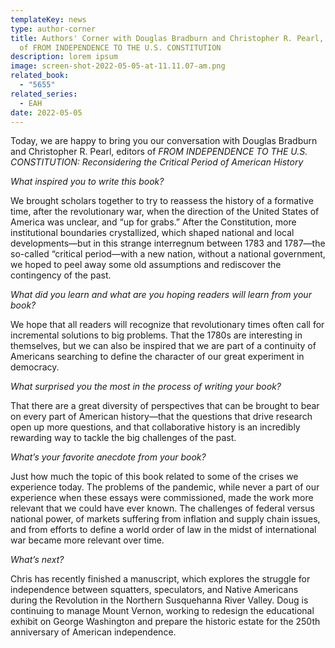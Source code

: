 ```yaml
---
templateKey: news
type: author-corner
title: Authors' Corner with Douglas Bradburn and Christopher R. Pearl, editors
  of FROM INDEPENDENCE TO THE U.S. CONSTITUTION
description: lorem ipsum
image: screen-shot-2022-05-05-at-11.11.07-am.png
related_book:
  - "5655"
related_series:
  - EAH
date: 2022-05-05
---
```

Today, we are happy to bring you our conversation with Douglas Bradburn and Christopher R. Pearl, editors of *FROM INDEPENDENCE TO THE U.S. CONSTITUTION: Reconsidering the Critical Period of American History*

*What inspired you to write this book?* 

We brought scholars together to try to reassess the history of a formative time, after the revolutionary war, when the direction of the United States of America was unclear, and “up for grabs.”  After the Constitution, more institutional boundaries crystallized, which shaped national and local developments—but in this strange interregnum between 1783 and 1787—the so-called “critical period—with a new nation, without a national government, we hoped to peel away some old assumptions and rediscover the contingency of the past.

*What did you learn and what are you hoping readers will learn from your book?* 

We hope that all readers will recognize that revolutionary times often call for incremental solutions to big problems. That the 1780s are interesting in themselves, but we can also be inspired that we are part of a continuity of Americans searching to define the character of our great experiment in democracy.    

*What surprised you the most in the process of writing your book?* 

That there are a great diversity of perspectives that can be brought to bear on every part of American history—that the questions that drive research open up more questions, and that collaborative history is an incredibly rewarding way to tackle the big challenges of the past. 

*What’s your favorite anecdote from your book?*

Just how much the topic of this book related to some of the crises we experience today. The problems of the pandemic, while never a part of our experience when these essays were commissioned, made the work more relevant that we could have ever known. The challenges of federal versus national power, of markets suffering from inflation and supply chain issues, and from efforts to define a world order of law in the midst of international war became more relevant over time.

*What’s next?* 

Chris has recently finished a manuscript, which explores the struggle for independence between squatters, speculators, and Native Americans during the Revolution in the Northern Susquehanna River Valley.  Doug is continuing to manage Mount Vernon, working to redesign the educational exhibit on George Washington and prepare the historic estate for the 250th anniversary of American independence.
